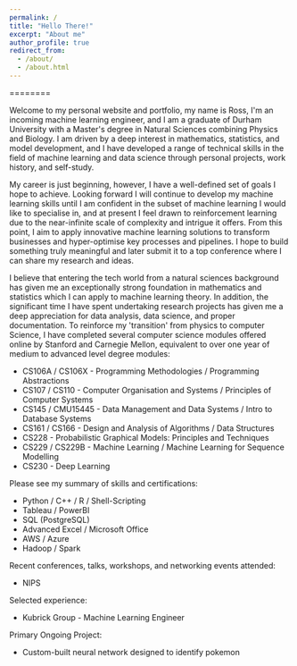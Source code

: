 ```yaml
---
permalink: /
title: "Hello There!"
excerpt: "About me"
author_profile: true
redirect_from: 
  - /about/
  - /about.html
---
```


========

Welcome to my personal website and portfolio, my name is Ross, I'm an incoming machine learning engineer, and I am a graduate of Durham University with a Master's degree in Natural Sciences combining Physics and Biology. I am driven by a deep interest in mathematics, statistics, and model development, and I have developed a range of technical skills in the field of machine learning and data science through personal projects, work history, and self-study.

My career is just beginning, however, I have a well-defined set of goals I hope to achieve. Looking forward I will continue to develop my machine learning skills until I am confident in the subset of machine learning I would like to specialise in, and at present I feel drawn to reinforcement learning due to the near-infinite scale of complexity and intrigue it offers. From this point, I aim to apply innovative machine learning solutions to transform businesses and hyper-optimise key processes and pipelines. I hope to build something truly meaningful and later submit it to a top conference where I can share my research and ideas.

I believe that entering the tech world from a natural sciences background has given me an exceptionally strong foundation in mathematics and statistics which I can apply to machine learning theory. In addition, the significant time I have spent undertaking research projects has given me a deep appreciation for data analysis, data science, and proper documentation. To reinforce my 'transition' from physics to computer Science, I have completed several computer science modules offered online by Stanford and Carnegie Mellon, equivalent to over one year of medium to advanced level degree modules:

* CS106A / CS106X - Programming Methodologies / Programming Abstractions
* CS107 / CS110 - Computer Organisation and Systems / Principles of Computer Systems
* CS145 / CMU15445 - Data Management and Data Systems / Intro to Database Systems
* CS161 / CS166 - Design and Analysis of Algorithms / Data Structures
* CS228 - Probabilistic Graphical Models: Principles and Techniques
* CS229 / CS229B - Machine Learning / Machine Learning for Sequence Modelling
* CS230 - Deep Learning

Please see my summary of skills and certifications:

* Python / C++ / R / Shell-Scripting
* Tableau / PowerBI
* SQL (PostgreSQL)
* Advanced Excel / Microsoft Office
* AWS / Azure
* Hadoop / Spark

Recent conferences, talks, workshops, and networking events attended:

* NIPS

Selected experience:

* Kubrick Group - Machine Learning Engineer

Primary Ongoing Project:

* Custom-built neural network designed to identify pokemon


